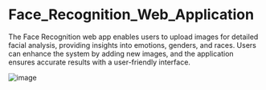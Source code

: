 # Face_Recognition_Web_Application

The Face Recognition web app enables users to upload images for detailed facial analysis, providing insights into emotions, genders, and races. Users can enhance the system by adding new images, and the application ensures accurate results with a user-friendly interface.

![image](https://github.com/AtulBinu2002/Face_Recognition_Web_Application/assets/110544240/b700e218-92e1-400d-ae49-9402e2a41609)
